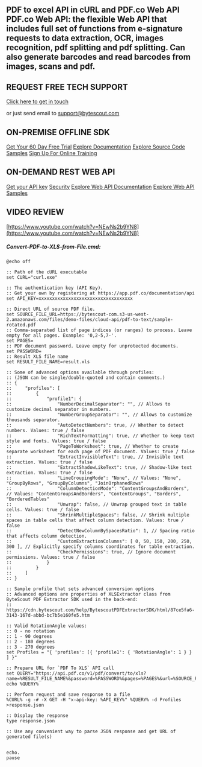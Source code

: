 ## PDF to excel API in cURL and PDF.co Web API PDF.co Web API: the flexible Web API that includes full set of functions from e-signature requests to data extraction, OCR, images recognition, pdf splitting and pdf splitting. Can also generate barcodes and read barcodes from images, scans and pdf.

## REQUEST FREE TECH SUPPORT

[Click here to get in touch](https://bytescout.zendesk.com/hc/en-us/requests/new?subject=PDF.co%20Web%20API%20Question)

or just send email to [support@bytescout.com](mailto:support@bytescout.com?subject=PDF.co%20Web%20API%20Question) 

## ON-PREMISE OFFLINE SDK 

[Get Your 60 Day Free Trial](https://bytescout.com/download/web-installer?utm_source=github-readme)
[Explore Documentation](https://bytescout.com/documentation/index.html?utm_source=github-readme)
[Explore Source Code Samples](https://github.com/bytescout/ByteScout-SDK-SourceCode/)
[Sign Up For Online Training](https://academy.bytescout.com/)


## ON-DEMAND REST WEB API

[Get your API key](https://app.pdf.co/signup?utm_source=github-readme)
[Security](https://pdf.co/security)
[Explore Web API Documentation](https://apidocs.pdf.co?utm_source=github-readme)
[Explore Web API Samples](https://github.com/bytescout/ByteScout-SDK-SourceCode/tree/master/PDF.co%20Web%20API)

## VIDEO REVIEW

[https://www.youtube.com/watch?v=NEwNs2b9YN8](https://www.youtube.com/watch?v=NEwNs2b9YN8)




<!-- code block begin -->

##### **Convert-PDF-to-XLS-from-File.cmd:**
    
```
@echo off

:: Path of the cURL executable
set CURL="curl.exe"

:: The authentication key (API Key).
:: Get your own by registering at https://app.pdf.co/documentation/api
set API_KEY=xxxxxxxxxxxxxxxxxxxxxxxxxxxxxxxxxxx

:: Direct URL of source PDF file.
set SOURCE_FILE_URL=https://bytescout-com.s3-us-west-2.amazonaws.com/files/demo-files/cloud-api/pdf-to-text/sample-rotated.pdf
:: Comma-separated list of page indices (or ranges) to process. Leave empty for all pages. Example: '0,2-5,7-'.
set PAGES=
:: PDF document password. Leave empty for unprotected documents.
set PASSWORD=
:: Result XLS file name
set RESULT_FILE_NAME=result.xls

:: Some of advanced options available through profiles:
:: (JSON can be single/double-quoted and contain comments.)
:: {
::     "profiles": [
::         {
::             "profile1": {
::                 "NumberDecimalSeparator": "", // Allows to customize decimal separator in numbers.
::                 "NumberGroupSeparator": "", // Allows to customize thousands separator.
::                 "AutoDetectNumbers": true, // Whether to detect numbers. Values: true / false
::                 "RichTextFormatting": true, // Whether to keep text style and fonts. Values: true / false
::                 "PageToWorksheet": true, // Whether to create separate worksheet for each page of PDF document. Values: true / false
::                 "ExtractInvisibleText": true, // Invisible text extraction. Values: true / false
::                 "ExtractShadowLikeText": true, // Shadow-like text extraction. Values: true / false
::                 "LineGroupingMode": "None", // Values: "None", "GroupByRows", "GroupByColumns", "JoinOrphanedRows"
::                 "ColumnDetectionMode": "ContentGroupsAndBorders", // Values: "ContentGroupsAndBorders", "ContentGroups", "Borders", "BorderedTables"
::                 "Unwrap": false, // Unwrap grouped text in table cells. Values: true / false
::                 "ShrinkMultipleSpaces": false, // Shrink multiple spaces in table cells that affect column detection. Values: true / false
::                 "DetectNewColumnBySpacesRatio": 1, // Spacing ratio that affects column detection.
::                 "CustomExtractionColumns": [ 0, 50, 150, 200, 250, 300 ], // Explicitly specify columns coordinates for table extraction.
::                 "CheckPermissions": true, // Ignore document permissions. Values: true / false
::             }
::         }
::     ]
:: }

:: Sample profile that sets advanced conversion options
:: Advanced options are properties of XLSExtractor class from ByteScout PDF Extractor SDK used in the back-end:
:: https://cdn.bytescout.com/help/BytescoutPDFExtractorSDK/html/87ce5fa6-3143-167d-abbd-bc7b5e160fe5.htm

:: Valid RotationAngle values:
:: 0 - no rotation
:: 1 - 90 degrees
:: 2 - 180 degrees
:: 3 - 270 degrees
set Profiles = "{ 'profiles': [{ 'profile1': { 'RotationAngle': 1 } } ] }"

:: Prepare URL for `PDF To XLS` API call
set QUERY="https://api.pdf.co/v1/pdf/convert/to/xls?name=%RESULT_FILE_NAME%&password=%PASSWORD%&pages=%PAGES%&url=%SOURCE_FILE_URL%"
echo %QUERY%

:: Perform request and save response to a file
%CURL% -g -# -X GET -H "x-api-key: %API_KEY%" %QUERY% -d Profiles >response.json

:: Display the response
type response.json

:: Use any convenient way to parse JSON response and get URL of generated file(s)


echo.
pause
```

<!-- code block end -->